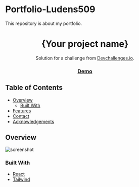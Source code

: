 # Portfolio-Ludens509
This repository is about my portfolio.
<!-- Please update value in the {}  -->

<h1 align="center">{Your project name}</h1>

<div align="center">
   Solution for a challenge from  <a href="http://devchallenges.io" target="_blank">Devchallenges.io</a>.
</div>

<div align="center">
  <h3>
    <a href="https://portfolio-ludens509.netlify.app">
      Demo
    </a>
<!--     <span> | </span>
    <a href="portfolio-ludens509.netlify.app"> -->
     
  </h3>
</div>

<!-- TABLE OF CONTENTS -->

## Table of Contents

- [Overview](#overview)
  - [Built With](#built-with)
- [Features](#features)
- [Contact](#contact)
- [Acknowledgements](#acknowledgements)

<!-- OVERVIEW -->

## Overview

![screenshot](https://user-images.githubusercontent.com/16707738/92399059-5716eb00-f132-11ea-8b14-bcacdc8ec97b.png)



### Built With

<!-- This section should list any major frameworks that you built your project using. Here are a few examples.-->

- [React](https://reactjs.org/)
- [Tailwind](https://tailwindcss.com/)
